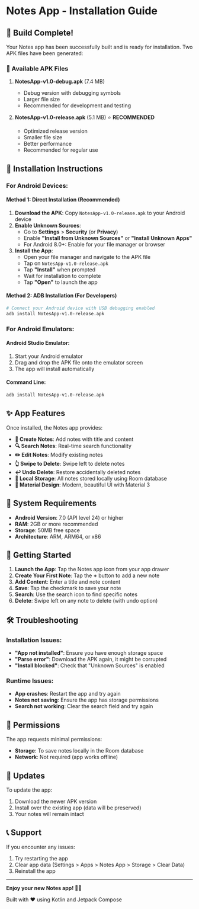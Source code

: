 # Notes App - Installation Guide

## 🎉 Build Complete!

Your Notes app has been successfully built and is ready for installation. Two APK files have been generated:

### 📱 Available APK Files

1. **NotesApp-v1.0-debug.apk** (7.4 MB)
   - Debug version with debugging symbols
   - Larger file size
   - Recommended for development and testing

2. **NotesApp-v1.0-release.apk** (5.1 MB) ⭐ **RECOMMENDED**
   - Optimized release version
   - Smaller file size
   - Better performance
   - Recommended for regular use

## 📲 Installation Instructions

### For Android Devices:

#### Method 1: Direct Installation (Recommended)
1. **Download the APK**: Copy `NotesApp-v1.0-release.apk` to your Android device
2. **Enable Unknown Sources**:
   - Go to **Settings** > **Security** (or **Privacy**)
   - Enable **"Install from Unknown Sources"** or **"Install Unknown Apps"**
   - For Android 8.0+: Enable for your file manager or browser
3. **Install the App**:
   - Open your file manager and navigate to the APK file
   - Tap on `NotesApp-v1.0-release.apk`
   - Tap **"Install"** when prompted
   - Wait for installation to complete
   - Tap **"Open"** to launch the app

#### Method 2: ADB Installation (For Developers)
```bash
# Connect your Android device with USB debugging enabled
adb install NotesApp-v1.0-release.apk
```

### For Android Emulators:

#### Android Studio Emulator:
1. Start your Android emulator
2. Drag and drop the APK file onto the emulator screen
3. The app will install automatically

#### Command Line:
```bash
adb install NotesApp-v1.0-release.apk
```

## ✨ App Features

Once installed, the Notes app provides:

- **📝 Create Notes**: Add notes with title and content
- **🔍 Search Notes**: Real-time search functionality
- **✏️ Edit Notes**: Modify existing notes
- **👆 Swipe to Delete**: Swipe left to delete notes
- **↩️ Undo Delete**: Restore accidentally deleted notes
- **💾 Local Storage**: All notes stored locally using Room database
- **🎨 Material Design**: Modern, beautiful UI with Material 3

## 🔧 System Requirements

- **Android Version**: 7.0 (API level 24) or higher
- **RAM**: 2GB or more recommended
- **Storage**: 50MB free space
- **Architecture**: ARM, ARM64, or x86

## 🚀 Getting Started

1. **Launch the App**: Tap the Notes app icon from your app drawer
2. **Create Your First Note**: Tap the **+** button to add a new note
3. **Add Content**: Enter a title and note content
4. **Save**: Tap the checkmark to save your note
5. **Search**: Use the search icon to find specific notes
6. **Delete**: Swipe left on any note to delete (with undo option)

## 🛠️ Troubleshooting

### Installation Issues:
- **"App not installed"**: Ensure you have enough storage space
- **"Parse error"**: Download the APK again, it might be corrupted
- **"Install blocked"**: Check that "Unknown Sources" is enabled

### Runtime Issues:
- **App crashes**: Restart the app and try again
- **Notes not saving**: Ensure the app has storage permissions
- **Search not working**: Clear the search field and try again

## 📱 Permissions

The app requests minimal permissions:
- **Storage**: To save notes locally in the Room database
- **Network**: Not required (app works offline)

## 🔄 Updates

To update the app:
1. Download the newer APK version
2. Install over the existing app (data will be preserved)
3. Your notes will remain intact

## 📞 Support

If you encounter any issues:
1. Try restarting the app
2. Clear app data (Settings > Apps > Notes App > Storage > Clear Data)
3. Reinstall the app

---

**Enjoy your new Notes app! 📝✨**

Built with ❤️ using Kotlin and Jetpack Compose